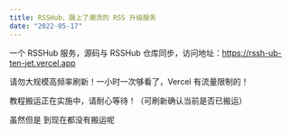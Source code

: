 ```yaml
---
title: RSSHub，跟上了潮流的 RSS 升级服务
date: "2022-05-17"
---
```


一个 RSSHub 服务，源码与 RSSHub 仓库同步，访问地址：https://rssh-ub-ten-jet.vercel.app

请勿大规模高频率刷新！一小时一次够看了，Vercel 有流量限制的！

教程搬运正在实施中，请耐心等待！（可刷新确认当前是否已搬运）

虽然但是 到现在都没有搬运呢
